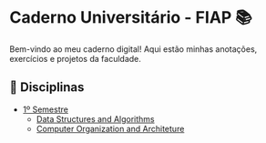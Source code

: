 # Caderno Universitário - FIAP 📚  

Bem-vindo ao meu caderno digital! Aqui estão minhas anotações, exercícios e projetos da faculdade.  

## 📖 Disciplinas  
- [1º Semestre](Semestre-1)  
  - [Data Structures and Algorithms](Semestre-1/Data-Structures-and-Algorithms) 
  - [Computer Organization and Architeture](Semestre-1/Computer-Organization-and-Architeture) 
